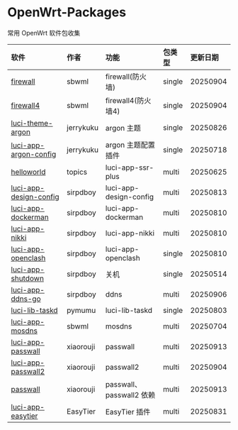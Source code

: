 # OpenWrt-Packages
常用 OpenWrt 软件包收集

|软件|作者|功能|包类型|更新日期|
|:-|:-|:-|:-|:-|
|[firewall](https://github.com/sbwml/packages_lang_golang)|sbwml|firewall(防火墙)|single|20250904|
|[firewall4](https://github.com/sbwml/packages_lang_golang)|sbwml|firewall4(防火墙4)|single|20250904|
|[luci-theme-argon](https://github.com/jerrykuku/luci-theme-argon)|jerrykuku|argon 主题|single|20250826|
|[luci-app-argon-config](https://github.com/jerrykuku/luci-app-argon-config)|jerrykuku|argon 主题配置插件|single|20250718|
|[helloworld](https://github.com/linkease/istore)|topics|luci-app-ssr-plus|multi|20250625|
|[luci-app-design-config](https://github.com/sirpdboy/luci-app-netwizard)|sirpdboy|luci-app-design-config|multi|20250813|
|[luci-app-dockerman](https://github.com/sirpdboy/luci-app-partexp)|sirpdboy|luci-app-dockerman|multi|20250810|
|[luci-app-nikki](https://github.com/sirpdboy/luci-app-taskplan)|sirpdboy|luci-app-nikki|multi|20250810|
|[luci-app-openclash](https://github.com/sirpdboy/luci-app-eqosplus)|sirpdboy|luci-app-openclash|single|20250810|
|[luci-app-shutdown](https://github.com/sirpdboy/luci-app-parentcontrol)|sirpdboy|关机|single|20250514|
|[luci-app-ddns-go](https://github.com/sirpdboy/luci-app-ddns-go)|sirpdboy|ddns|multi|20250906|
|[luci-lib-taskd](https://github.com/pymumu/luci-app-smartdns)|pymumu|luci-lib-taskd|single|20250803|
|[luci-app-mosdns](https://github.com/sbwml/luci-app-mosdns)|sbwml|mosdns|multi|20250704|
|[luci-app-passwall](https://github.com/xiaorouji/openwrt-passwall)|xiaorouji|passwall|multi|20250913|
|[luci-app-passwall2](https://github.com/xiaorouji/openwrt-passwall2)|xiaorouji|passwall2|multi|20250904|
|[passwall](https://github.com/xiaorouji/openwrt-passwall-packages)|xiaorouji|passwall、passwall2 依赖|multi|20250913|
|[luci-app-easytier](https://github.com/EasyTier/luci-app-easytier)|EasyTier|EasyTier 插件|multi|20250831|

